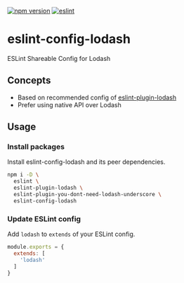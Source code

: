 [![npm version](https://badge.fury.io/js/eslint-config-lodash.svg)](https://badge.fury.io/js/eslint-config-lodash)
[![eslint](https://github.com/lodash-community/eslint-config-lodash/actions/workflows/eslint.yml/badge.svg)](https://github.com/lodash-community/eslint-config-lodash/actions/workflows/eslint.yml)

# eslint-config-lodash

ESLint Shareable Config for Lodash

## Concepts

- Based on recommended config of [eslint-plugin-lodash](https://www.npmjs.com/package/eslint-plugin-lodash)
- Prefer using native API over Lodash

## Usage

### Install packages

Install eslint-config-lodash and its peer dependencies.

```sh
npm i -D \
  eslint \
  eslint-plugin-lodash \
  eslint-plugin-you-dont-need-lodash-underscore \
  eslint-config-lodash
```

### Update ESLint config

Add `lodash` to `extends` of your ESLint config.

```js
module.exports = {
  extends: [
    'lodash'
  ]
}
```
